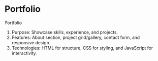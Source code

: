 # Portfolio
Portfolio
1. Purpose: Showcase skills, experience, and projects.
2. Features: About section, project grid/gallery, contact form, and responsive design.
3. Technologies: HTML for structure, CSS for styling, and JavaScript for interactivity.
